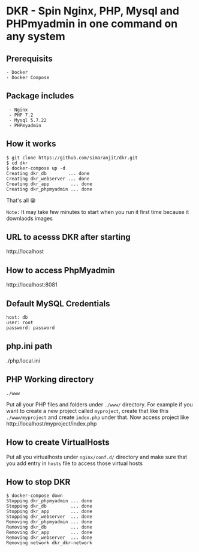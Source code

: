 # DKR - Spin Nginx, PHP, Mysql and PHPmyadmin in one command on any system
## Prerequisits
```
- Docker
- Docker Compose
```

## Package includes
```
 - Nginx
 - PHP 7.2
 - Mysql 5.7.22
 - PHPmyadmin
```

## How it works
```
$ git clone https://github.com/simaranjit/dkr.git
$ cd dkr
$ docker-compose up -d
Creating dkr_db        ... done
Creating dkr_webserver ... done
Creating dkr_app        ... done
Creating dkr_phpmyadmin ... done
```
That's all 😁

`Note:` It may take few minutes to start when you run it first time because it downlaods images

## URL to acesss DKR after starting
http://localhost

## How to access PhpMyadmin
http://localhost:8081

## Default MySQL Credentials
```
host: db
user: root
password: password
```

## php.ini path
./php/local.ini

## PHP Working directory
`./www`

Put all your PHP files and folders under `./www/` directory. For example if you want to create a new project called `myproject`, create that like this `./www/myproject` and create `index.php` under that.
Now access project like http://localhost/myproject/index.php

## How to create VirtualHosts
Put all you virtualhosts under `nginx/conf.d/` directory and make sure that you add entry in `hosts` file to access those virtual hosts

## How to stop DKR
```
$ docker-compose down
Stopping dkr_phpmyadmin ... done
Stopping dkr_db         ... done
Stopping dkr_app        ... done
Stopping dkr_webserver  ... done
Removing dkr_phpmyadmin ... done
Removing dkr_db         ... done
Removing dkr_app        ... done
Removing dkr_webserver  ... done
Removing network dkr_dkr-network
```
